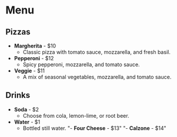 # Menu

## Pizzas
- **Margherita** - $10
  - Classic pizza with tomato sauce, mozzarella, and fresh basil.
- **Pepperoni** - $12
  - Spicy pepperoni, mozzarella, and tomato sauce.
- **Veggie** - $11
  - A mix of seasonal vegetables, mozzarella, and tomato sauce.

## Drinks
- **Soda** - $2
  - Choose from cola, lemon-lime, or root beer.
- **Water** - $1
  - Bottled still water.
"- **Four Cheese** - $13" 
"- **Calzone** - $14" 
